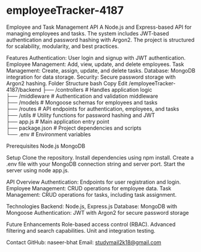 # employeeTracker-4187

Employee and Task Management API
A Node.js and Express-based API for managing employees and tasks. The system includes JWT-based authentication and password hashing with Argon2. The project is structured for scalability, modularity, and best practices.

Features
Authentication: User login and signup with JWT authentication.
Employee Management: Add, view, update, and delete employees.
Task Management: Create, assign, update, and delete tasks.
Database: MongoDB integration for data storage.
Security: Secure password storage with Argon2 hashing.
Folder Structure
bash
Copy
Edit
/employeeTracker-4187/backend 
├── /controllers          # Handles application logic  
├── /middleware           # Authentication and validation middleware  
├── /models               # Mongoose schemas for employees and tasks  
├── /routes               # API endpoints for authentication, employees, and tasks  
├── /utils                # Utility functions for password hashing and JWT  
├── app.js                # Main application entry point  
├── package.json          # Project dependencies and scripts  
└── .env                  # Environment variables 
 
Prerequisites
Node.js
MongoDB

Setup
Clone the repository.
Install dependencies using npm install.
Create a .env file with your MongoDB connection string and server port.
Start the server using node app.js.


API Overview
Authentication: Endpoints for user registration and login.
Employee Management: CRUD operations for employee data.
Task Management: CRUD operations for tasks, including task assignment.

Technologies
Backend: Node.js, Express.js
Database: MongoDB with Mongoose
Authentication: JWT with Argon2 for secure password storage

Future Enhancements
Role-based access control (RBAC).
Advanced filtering and search capabilities.
Unit and integration testing.

Contact
GitHub: naseer-bhat
Email: studymail2k18@gmail.com